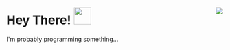 # Hey There! <img src="https://c.tenor.com/xS_t2ANBv9UAAAAj/elsalla.gif" width="40px" /> <img src="https://komarev.com/ghpvc/?username=saiveer-singh&color=ff69b4&label=visitors&style=flat-square" align="right" />

I'm probably programming something...
